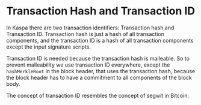 # Transaction Hash and Transaction ID

In Kaspa there are two transaction identifiers: Transaction hash and Transaction ID. Transaction hash is just a hash of
all transaction components, and the transaction ID is a hash of all transaction components except the input signature
scripts.

Transaction ID is needed because the transaction hash is malleable. So to prevent malleability we use transaction ID
everywhere, except the `hashMerkleRoot` in the block header, that uses the transaction hash, because the block header
has to have a commitment to all components of the block body.

The concept of transaction ID resembles the concept of segwit in Bitcoin.